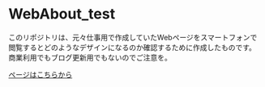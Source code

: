 # WebAbout_test
このリポジトリは、元々仕事用で作成していたWebページをスマートフォンで閲覧するとどのようなデザインになるのか確認するために作成したものです。
商業利用でもブログ更新用でもないのでご注意を。

[ページはこちらから](https://amdroid3.github.io/aboutweb/webpage/)
